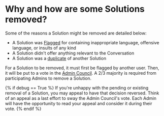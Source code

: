 # Why and how are some Solutions removed? #
Some of the reasons a Solution might be removed are detailed below:

- A Solution was [Flagged][1] for containing inappropriate language,
  offensive language, or insults of any kind
- A Solution didn't offer anything relevant to the Conversation
- A Solution was a [duplicate][2] of another Solution

For a Solution to be removed, it must first be flagged
by another user. Then, it will be put to a
vote in the [Admin Council][3]. A 2/3 majority is required
from participating Admins to remove a Solution.

{% if debug == True %}
If you're unhappy with the pending or existing removal of a Solution,
you may appeal to have that decision reversed. Think of an appeal as a last effort to
sway the Admin Council's vote. Each Admin will have the opportunity to 
read your appeal and consider it during their vote.
{% endif %}

[1]: /help/privileges/flagging/
[2]: /help/questions/duplicates/
[3]: /help/reputation/admin_council/
